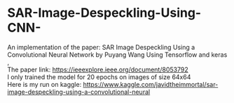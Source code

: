 # SAR-Image-Despeckling-Using-CNN-
An implementation of the paper: SAR Image Despeckling Using a Convolutional Neural Network by Puyang Wang Using Tensorflow and keras ,<br />
The paper link: https://ieeexplore.ieee.org/document/8053792 <br />
I only trained the model for 20 epochs on images of size 64x64 <br />
Here is my run on kaggle: https://www.kaggle.com/javidtheimmortal/sar-image-despeckling-using-a-convolutional-neural <br />
